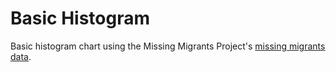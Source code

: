 # Basic Histogram

Basic histogram chart using the Missing Migrants Project's [missing migrants data](https://gist.githubusercontent.com/zoeferencova/52c923a28eda22e22705ad30a39eff40/raw/missing_migrants_data.csv).
